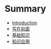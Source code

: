 # Summary

* [Introduction](README.md)
* [写在前面](readme.md)
* [基础知识](基础知识/readme.md)
* [知识应用](知识应用/readme.md)

